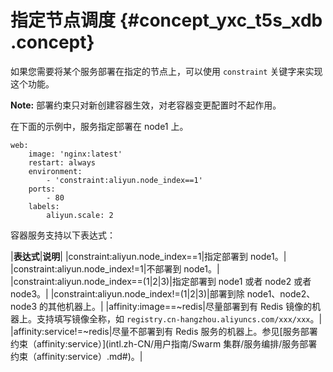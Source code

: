 # 指定节点调度 {#concept_yxc_t5s_xdb .concept}

如果您需要将某个服务部署在指定的节点上，可以使用 `constraint` 关键字来实现这个功能。

**Note:** 部署约束只对新创建容器生效，对老容器变更配置时不起作用。

在下面的示例中，服务指定部署在 node1 上。

```
web:
    image: 'nginx:latest'
    restart: always
    environment:
        - 'constraint:aliyun.node_index==1'
    ports:
        - 80
    labels:
        aliyun.scale: 2
```

容器服务支持以下表达式：

|**表达式**|**说明**|
|constraint:aliyun.node\_index==1|指定部署到 node1。|
|constraint:aliyun.node\_index!=1|不部署到 node1。|
|constraint:aliyun.node\_index==\(1|2|3\)|指定部署到 node1 或者 node2 或者 node3。|
|constraint:aliyun.node\_index!=\(1|2|3\)|部署到除 node1、node2、node3 的其他机器上。|
|affinity:image==~redis|尽量部署到有 Redis 镜像的机器上。支持填写镜像全称，如 `registry.cn-hangzhou.aliyuncs.com/xxx/xxx`。|
|affinity:service!=~redis|尽量不部署到有 Redis 服务的机器上。参见[服务部署约束（affinity:service）](intl.zh-CN/用户指南/Swarm 集群/服务编排/服务部署约束（affinity:service）.md#)。|

